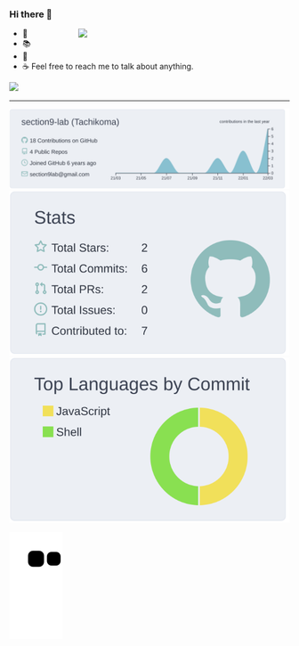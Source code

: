 ### Hi there 👋
<img align='right' src="https://github-readme-stats.vercel.app/api?username=section9-lab&count_private=true&show_icons=true" width="380">

- 🌱
- 📚 
- 🍉 
- ☕️  Feel free to reach me to talk about anything.

![](https://komarev.com/ghpvc/?username=section9-lab&color=dc143c)

---
[![](https://raw.githubusercontent.com/section9-lab/section9-lab/master/profile-summary-card-output/nord_bright/0-profile-details.svg)](https://github.com/section9-lab)  
[![](https://raw.githubusercontent.com/section9-lab/section9-lab/master/profile-summary-card-output/nord_bright/3-stats.svg)](https://github.com/section9-lab)
[![](https://raw.githubusercontent.com/section9-lab/section9-lab/master/profile-summary-card-output/nord_bright/2-most-commit-language.svg)](https://github.com/section9-lab)

![github contribution grid snake animation](https://raw.githubusercontent.com/section9-lab/section9-lab/output/github-contribution-grid-snake.svg)

